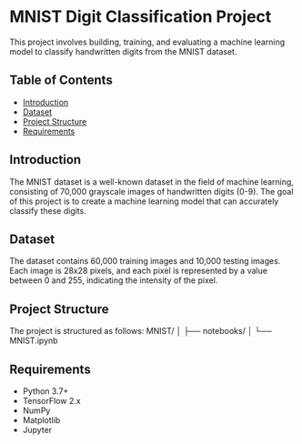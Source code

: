 # MNIST Digit Classification Project

This project involves building, training, and evaluating a machine learning model to classify handwritten digits from the MNIST dataset.

## Table of Contents
- [Introduction](#introduction)
- [Dataset](#dataset)
- [Project Structure](#project-structure)
- [Requirements](#requirements)

## Introduction
The MNIST dataset is a well-known dataset in the field of machine learning, consisting of 70,000 grayscale images of handwritten digits (0-9). The goal of this project is to create a machine learning model that can accurately classify these digits.

## Dataset
The dataset contains 60,000 training images and 10,000 testing images. Each image is 28x28 pixels, and each pixel is represented by a value between 0 and 255, indicating the intensity of the pixel.

## Project Structure
The project is structured as follows:
MNIST/
│
├── notebooks/
│ └── MNIST.ipynb

## Requirements
- Python 3.7+
- TensorFlow 2.x
- NumPy
- Matplotlib
- Jupyter
